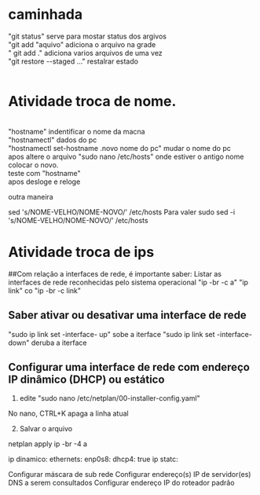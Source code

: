 # caminhada


"git status" serve para mostar status dos argivos <br/>
"git add "aquivo" adiciona o arquivo na grade<br/>
" git add ." adiciona varios arquivos de uma vez<br/>
"git restore --staged <file>..." restalrar estado<br/>
  <br/>
  # Atividade troca de nome.<br/>
  <br/>
  "hostname" indentificar o nome da macna<br/>
  "hostnamectl" dados do pc<br/>
  "hostnamectl set-hostname .novo nome do pc" mudar o nome do pc<br/>
  apos altere o arquivo "sudo nano /etc/hosts" onde estiver o antigo nome colocar o novo.<br/>
  teste com "hostname"<br/>
  apos desloge e reloge<br?>
  
  outra maneira
  
  sed 's/NOME-VELHO/NOME-NOVO/'  /etc/hosts
Para valer
sudo sed -i 's/NOME-VELHO/NOME-NOVO/'  /etc/hosts
  
  # Atividade troca de ips
  
  ##Com relação a interfaces de rede, é importante saber:
Listar as interfaces de rede reconhecidas pelo sistema operacional
  "ip -br -c a"
  "ip link" co
  "ip -br -c link"
  
## Saber ativar ou desativar uma interface de rede
  "sudo ip link set -interface- up" sobe a iterface
  "sudo ip link set -interface- down" deruba a iterface
  
  
## Configurar uma interface de rede com endereço IP dinâmico (DHCP) ou estático
1. edite "sudo nano /etc/netplan/00-installer-config.yaml"
  
  No nano, CTRL+K apaga a linha atual
  
2. Salvar o arquivo
  
netplan apply
ip -br -4 a
  
ip dinamico:
ethernets:
  enp0s8:
    dhcp4: true
  ip statc:
  
  
  
Configurar máscara de sub rede
Configurar endereço(s) IP de servidor(es) DNS a serem consultados
Configurar endereço IP do roteador padrão
